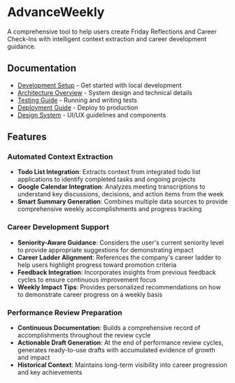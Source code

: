 # AdvanceWeekly

A comprehensive tool to help users create Friday Reflections and Career Check-Ins with intelligent context extraction and career development guidance.

## Documentation

- [Development Setup](./docs/DEVELOPMENT.md) - Get started with local development
- [Architecture Overview](./docs/ARCHITECTURE.md) - System design and technical details
- [Testing Guide](./docs/TESTING.md) - Running and writing tests
- [Deployment Guide](./docs/DEPLOYMENT.md) - Deploy to production
- [Design System](./docs/DESIGN_SYSTEM.md) - UI/UX guidelines and components

## Features

### Automated Context Extraction
- **Todo List Integration**: Extracts context from integrated todo list applications to identify completed tasks and ongoing projects
- **Google Calendar Integration**: Analyzes meeting transcriptions to understand key discussions, decisions, and action items from the week
- **Smart Summary Generation**: Combines multiple data sources to provide comprehensive weekly accomplishments and progress tracking

### Career Development Support
- **Seniority-Aware Guidance**: Considers the user's current seniority level to provide appropriate suggestions for demonstrating impact
- **Career Ladder Alignment**: References the company's career ladder to help users highlight progress toward promotion criteria
- **Feedback Integration**: Incorporates insights from previous feedback cycles to ensure continuous improvement focus
- **Weekly Impact Tips**: Provides personalized recommendations on how to demonstrate career progress on a weekly basis

### Performance Review Preparation
- **Continuous Documentation**: Builds a comprehensive record of accomplishments throughout the review cycle
- **Actionable Draft Generation**: At the end of performance review cycles, generates ready-to-use drafts with accumulated evidence of growth and impact
- **Historical Context**: Maintains long-term visibility into career progression and key achievements